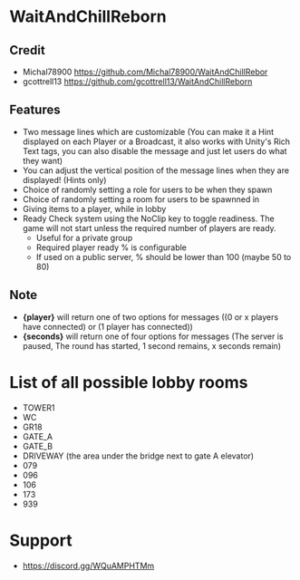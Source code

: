 # WaitAndChillReborn


## Credit

- Michal78900 https://github.com/Michal78900/WaitAndChillRebor
- gcottrell13 https://github.com/gcottrell13/WaitAndChillReborn

## Features
- Two message lines which are customizable (You can make it a Hint displayed on each Player or a Broadcast, it also works with Unity's Rich Text tags, you can also disable the message and just let users do what they want)
- You can adjust the vertical position of the message lines when they are displayed! (Hints only)
- Choice of randomly setting a role for users to be when they spawn
- Choice of randomly setting a room for users to be spawnned in
- Giving items to a player, while in lobby
- Ready Check system using the NoClip key to toggle readiness. The game will not start unless the required number of players are ready.
	- Useful for a private group
	- Required player ready % is configurable
	- If used on a public server, % should be lower than 100 (maybe 50 to 80)
 
 ## Note
- **{player}** will return one of two options for messages ((0 or x players have connected) or (1 player has connected))
- **{seconds}** will return one of four options for messages (The server is paused, The round has started, 1 second remains, x seconds remain)
 
# List of all possible lobby rooms
- TOWER1
- WC
- GR18
- GATE_A
- GATE_B
- DRIVEWAY  (the area under the bridge next to gate A elevator)
- 079
- 096
- 106
- 173
- 939

# Support
- https://discord.gg/WQuAMPHTMm
